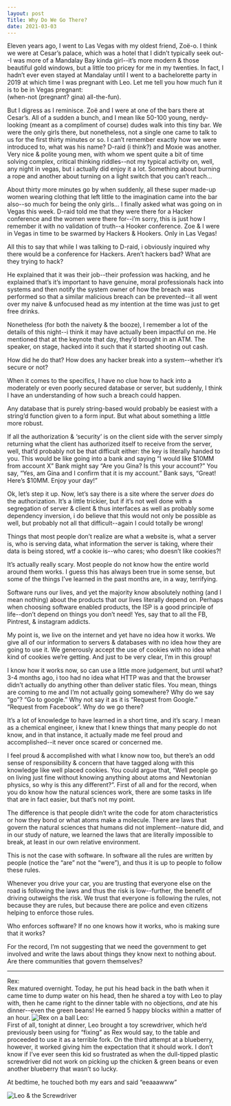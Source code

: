 ```yaml
---
layout: post
Title: Why Do We Go There?
date: 2021-03-03
---
```


Eleven years ago, I went to Las Vegas with my oldest friend, Zoë-o.  I think we were at Cesar’s palace, which was a hotel that I didn’t typically seek out--I was more of a Mandalay Bay kinda girl--it’s more modern & those beautiful gold windows, but a little too pricey for me in my twenties.  In fact, I hadn’t ever even stayed at Mandalay until I went to a bachelorette party in 2019 at which time I was pregnant with Leo.  Let me tell you how much fun it is to be in Vegas pregnant:  
(when-not (pregnant? gina) all-the-fun).

But I digress as I reminisce.  Zoë and I were at one of the bars there at Cesar’s.  All of a sudden a bunch, and I mean like 50-100 young, nerdy-looking (meant as a compliment of course) dudes walk into this tiny bar.  We were the only girls there, but nonetheless, not a single one came to talk to us for the first thirty minutes or so.  I can’t remember exactly how we were introduced to, what was his name?  D-raid (i think?) and Moxie was another.  Very nice & polite young men, with whom we spent quite a bit of time solving complex, critical thinking riddles--not my typical activity on, well, any night in vegas, but i actually did enjoy it a lot.  Something about burning a rope and another about turning on a light switch that you can’t reach…

About thirty more minutes go by when suddenly, all these super made-up women wearing clothing that left little to the imagination came into the bar also--so much for being the only girls…  I finally asked what was going on in Vegas this week.  D-raid told me that they were there for a Hacker conference and the women were there for--i’m sorry, this is just how I remember it with no validation of truth--a Hooker conference.  Zoe & I were in Vegas in time to be swarmed by Hackers & Hookers.  Only in Las Vegas!

All this to say that while I was talking to D-raid, i obviously inquired why there would be a conference for Hackers.  Aren’t hackers bad?  What are they trying to hack?

He explained that it was their job--their profession was hacking, and he explained that’s it’s important to have genuine, moral professionals hack into systems and then notify the system owner of how the breach was performed so that a similar malicious breach can be prevented--it all went over my naive & unfocused head as my intention at the time was just to get free drinks. 

Nonetheless (for both the naivety & the booze), I remember a lot of the details of this night--i think it may have actually been impactful on me.  He mentioned that at the keynote that day, they’d brought in an ATM.  The speaker, on stage, hacked into it such that it started shooting out cash.

How did he do that?  How does any hacker break into a system--whether it’s secure or not?

When it comes to the specifics, I have no clue how to hack into a moderately or even poorly secured database or server, but suddenly, I think I have an understanding of how such a breach could happen.  

Any database that is purely string-based would probably be easiest with a string’d function given to a form input.  But what about something a little more robust.  

If all the authorization & ‘security’ is on the client side with the server simply returning what the client has authorized itself to receive from the server, well, that’d probably not be that difficult either: the key is literally handed to you.  This would be like going into a bank and saying “I would like $10MM from account X”  Bank might say “Are you Gina? Is this your account?”  You say, “Yes, am Gina and I confirm that it is my account.”  Bank says, “Great!  Here’s $10MM.  Enjoy your day!”

Ok, let’s step it up.  Now, let’s say there is a site where the server *does* do the authorization.  It’s a little trickier, but if it’s not well done with a segregation of server & client & thus interfaces as well as probably some dependency inversion, i do believe that this would not only be possible as well, but probably not all that difficult--again I could totally be wrong!  

Things that most people don’t realize are what a website is, what a server is, who is serving data, what information the server is taking, where their data is being stored, wtf a cookie is--who cares; who doesn’t like cookies?!  

It’s actually really scary.  Most people do not know how the entire world around them works.  I guess this has always been true in some sense, but some of the things I’ve learned in the past months are, in a way, terrifying.  

Software runs our lives, and yet the majority know absolutely nothing (and I mean nothing) about the products that our lives literally depend on.  Perhaps when choosing software enabled products, the ISP is a good principle of life--don’t depend on things you don’t need!  Yes, say that to all the FB, Pintrest, & instagram addicts.  

My point is, we live on the internet and yet have no idea how it works.  We give all of our information to servers & databases with no idea how they are going to use it.  We generously accept the use of cookies with no idea what kind of cookies we’re getting.  And just to be very clear, I’m in this group!  

I know how it works now, so can use a little more judgement, but until what?  3-4 months ago, i too had no idea what HTTP was and that the browser didn’t actually do anything other than deliver static files.  You mean, things are coming to me and I’m not actually going somewhere?  Why do we say “go”?  “Go to google.”  Why not say it as it is “Request from Google.”  “Request from Facebook”.  Why do we go there?

It’s a lot of knowledge to have learned in a short time, and it’s scary.  I mean as a chemical engineer, i knew that I knew things that many people do not know, and in that instance, it actually made me feel proud and accomplished--it never once scared or concerned me.  

I feel proud & accomplished with what I know now too, but there’s an odd sense of responsibility & concern that have tagged along with this knowledge like well placed cookies.  You could argue that, “Well people go on living just fine without knowing anything about atoms and Newtonian physics, so why is this any different?”.  First of all and for the record, when you do know how the natural sciences work, there are some tasks in life that are in fact easier, but that’s not my point.  

The difference is that people didn’t write the code for atom characteristics or how they bond or what atoms make a molecule.  There are laws that govern the natural sciences that humans did not implement--nature did, and in our study of nature, we learned the laws that are literally impossible to break, at least in our own relative environment.

This is not the case with software.  In software all the rules are written by people (notice the “are” not the “were”), and thus it is up to people to follow these rules.  

Whenever you drive your car, you are trusting that everyone else on the road is following the laws and thus the risk is low--further, the benefit of driving outweighs the risk.  We trust that everyone is following the rules, not because they are rules, but because there are police and even citizens helping to enforce those rules.

Who enforces software?  If no one knows how it works, who is making sure that it works?

For the record, I’m not suggesting that we need the government to get involved and write the laws about things they know next to nothing about.  Are there communities that govern themselves?


***

Rex:  
Rex matured overnight.  Today, he put his head back in the bath when it came time to dump water on his head, then he shared a toy with Leo to play with, then he came right to the dinner table with no objections, *and* ate his dinner--even the green beans!  He earned 5 happy blocks within a matter of an hour.
![Rex on a ball](https://maniginam.github.io/blog/pics&vids/RexOnABall.jpeg#thumbnail)
Leo:  
First of all, tonight at dinner, Leo brought a toy screwdriver, which he’d previously been using for “fixing” as Rex would say, to the table and proceeded to use it as a terrible fork.  On the third attempt at a blueberry, however, it worked giving him the expectation that it should work.  I don’t know if I’ve ever seen this kid so frustrated as when the dull-tipped plastic screwdriver did not work on picking up the chicken & green beans or even another blueberry that wasn’t so lucky.

At bedtime, he touched both my ears and said “eeaaawww”

![Leo & the Screwdriver](https://maniginam.github.io/blog/pics&vids/LeoScrewdriver.jpeg#thumbnail)

